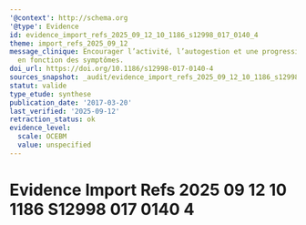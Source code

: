 ```yaml
---
'@context': http://schema.org
'@type': Evidence
id: evidence_import_refs_2025_09_12_10_1186_s12998_017_0140_4
theme: import_refs_2025_09_12
message_clinique: Encourager l’activité, l’autogestion et une progression graduée
  en fonction des symptômes.
doi_url: https://doi.org/10.1186/s12998-017-0140-4
sources_snapshot: _audit/evidence_import_refs_2025_09_12_10_1186_s12998_017_0140_4.json
statut: valide
type_etude: synthese
publication_date: '2017-03-20'
last_verified: '2025-09-12'
retraction_status: ok
evidence_level:
  scale: OCEBM
  value: unspecified
---
```

# Evidence Import Refs 2025 09 12 10 1186 S12998 017 0140 4

